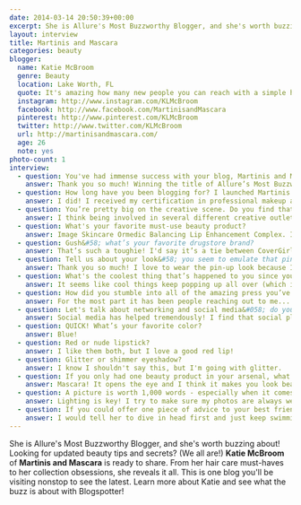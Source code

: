 ```yaml
---
date: 2014-03-14 20:50:39+00:00
excerpt: She is Allure's Most Buzzworthy Blogger, and she's worth buzzing about! Looking for updated beauty tips and secrets? (We all are!) Katie McBroom of Martinis and Mascara is ready to share.
layout: interview
title: Martinis and Mascara
categories: beauty
blogger:
  name: Katie McBroom
  genre: Beauty
  location: Lake Worth, FL
  quote: It's amazing how many new people you can reach with a simple hashtag or by being retweeted by a brand.
  instagram: http://www.instagram.com/KLMcBroom
  facebook: http://www.facebook.com/MartinisandMascara
  pinterest: http://www.pinterest.com/KLMcBroom
  twitter: http://www.twitter.com/KLMcBroom
  url: http://martinisandmascara.com/
  age: 26
  note: yes
photo-count: 1
interview:
  - question: You've had immense success with your blog, Martinis and Mascara. From Allure Beauty Awards (you were a finalist!) to a soon-to-be column with Giuliana Rancic’s &#8220;FabFitFun&#8221; - we're so inspired! Tell us a little bit about Martinis and Mascara.
    answer: Thank you so much! Winning the title of Allure’s Most Buzzworthy Blogger has been absolutely amazing and opened up so many doors for me! I'm thrilled to start my column on Giuliana Rancic's FabFitFun soon too. Martinis and Mascara is a blog devoted to all things beauty (and occasionally, cocktails!) where I feature beauty product news, reviews, and advice – all served to you straight up!
  - question: How long have you been blogging for? I launched Martinis and Mascara in Feb. 2012, but I’ve been writing about beauty for various publications for close to eight years now. Did you formally study makeup/beauty?
    answer: I did! I received my certification in professional makeup artistry from Joe Blasco Makeup School in 2007. After that I attended cosmetology school and am currently a licensed cosmetologist as well.
  - question: You’re pretty big on the creative scene. Do you find that being a creative person in general helps you with the upkeep and maintenance surrounding your blog?
    answer: I think being involved in several different creative outlets helps to cultivate ideas for sure. I genuinely enjoy all aspects of beauty blogging too – makeup, writing, photography, etc. – so I think that makes things easier as well because it doesn’t feel like work.
  - question: What's your favorite must-use beauty product?
    answer: Image Skincare Ormedic Balancing Lip Enhancement Complex. I have a tube on me at all times!
  - question: Gush&#58; what’s your favorite drugstore brand?
    answer: That’s such a toughie! I'd say it’s a tie between CoverGirl and Sonia Kashuk
  - question: Tell us about your look&#58; you seem to emulate that pin-up girl look so well! Is that your signature &#8220;beauty&#8221; style? If not, what is?
    answer: Thank you so much! I love to wear the pin-up look because I love that era, but it also works well with my skin tone and coloring. I also love a smokey eye and a light pink lip every now and then.
  - question: What's the coolest thing that’s happened to you since you began blogging?
    answer: It seems like cool things keep popping up all over (which is amazing!), but being featured in Allure is still my favorite.
  - question: How did you stumble into all of the amazing press you’ve had thus far? Have you had to push for it, or do you find that people come to you?
    answer: For the most part it has been people reaching out to me... which I am so thankful for!
  - question: Let's talk about networking and social media&#058; do you find that social platforms have helped with the success of Martinis and Mascara? How so?
    answer: Social media has helped tremendously! I find that social platforms, especially Twitter, have boosted my readership so much. It's amazing how many new people you can reach with a simple hashtag or by being retweeted by a brand.
  - question: QUICK! What’s your favorite color?
    answer: Blue!
  - question: Red or nude lipstick?
    answer: I like them both, but I love a good red lip!
  - question: Glitter or shimmer eyeshadow?
    answer: I know I shouldn't say this, but I'm going with glitter.
  - question: If you only had one beauty product in your arsenal, what would it be, and why?
    answer: Mascara! It opens the eye and I think it makes you look beautiful instantly even if you have nothing else on your face.
  - question: A picture is worth 1,000 words - especially when it comes to beauty. Do you have any tips/tricks/must-use photography techniques that you always implement when snapping away for Martinis and Mascara?
    answer: Lighting is key! I try to make sure my photos are always well lit so it really showcases the true colors of the products I'm shooting. I also like to make sure the photos are clean and not too busy. If I'm shooting a photo of myself I make sure to always utilize the proper (aka flattering) angles (taken from above at a diagonal, facing the light source).
  - question: If you could offer one piece of advice to your best friend, who just told you she was going to launch a beauty blog, what would it be and why?
    answer: I would tell her to dive in head first and just keep swimming! So many people get into it and want to put a timeline on when they'll have a big audience or when they'll make a lot of money... but I think if you just keep plugging along, all of those things will fall into place.
---
```


She is Allure's Most Buzzworthy Blogger, and she's worth buzzing about! Looking for updated beauty tips and secrets? (We all are!) **Katie McBroom** of **Martinis and Mascara** is ready to share. From her hair care must-haves to her collection obsessions, she reveals it all. This is one blog you'll be visiting nonstop to see the latest. Learn more about Katie and see what the buzz is about with Blogspotter!
